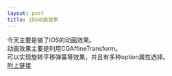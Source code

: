 ```yaml
---
layout: post
title: iOS动画效果
---
```

今天主要是做了iOS的动画效果。<br>
动画效果主要是利用CGAffineTransform。<br>
可以实现旋转平移弹簧等效果，并且有多种option属性选择。<br>
<a href="http://gold.xitu.io/entry/56c42f8aa3413100528db40d">附上链接</a>

